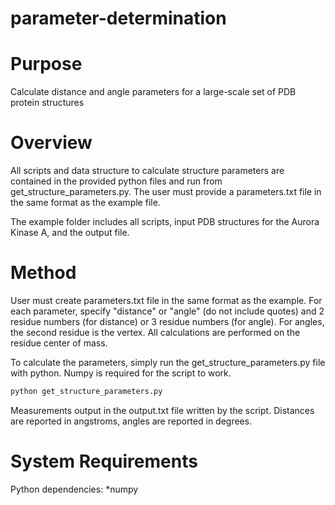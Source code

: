 # parameter-determination

Purpose
=============

Calculate distance and angle parameters for a large-scale set of PDB protein structures

Overview
=============
All scripts and data structure to calculate structure parameters are contained in the provided python files and run from get_structure_parameters.py. The user must provide a parameters.txt file in the same format as the example file.

The example folder includes all scripts, input PDB structures for the Aurora Kinase A, and the output file.

Method
=============
User must create parameters.txt file in the same format as the example. For each parameter, specify "distance" or "angle" (do not include quotes) and 2 residue numbers (for distance) or 3 residue numbers (for angle). For angles, the second residue is the vertex. All calculations are performed on the residue center of mass.

To calculate the parameters, simply run the get_structure_parameters.py file with python. Numpy is required for the script to work.

```bash
python get_structure_parameters.py
```
Measurements output in the output.txt file written by the script. Distances are reported in angstroms, angles are reported in degrees.

System Requirements
======
Python dependencies:
*numpy
